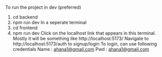 To run the project in dev (preferred)
1. cd backend
2. npm run dev
In a seperate terminal
1. cd frontend
2. npm run dev
Click on the localhost link that appears in this terminal. Mostly it will be something like http://localhost:5173/
Navigate to http://localhost:5173/auth to signup/login
To login, can use following credentials
Name : ahana1@gmail.com
Pwd : ahana1@gmail.com
